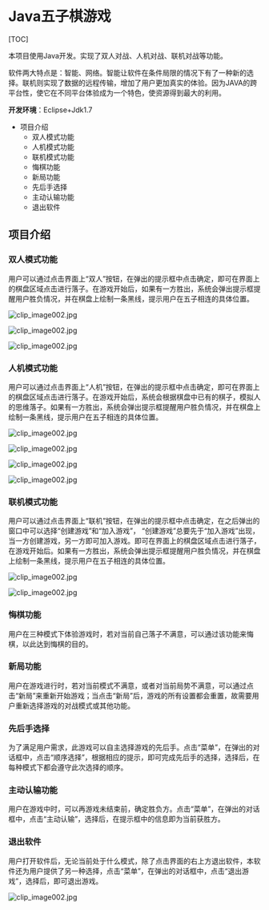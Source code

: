 # Java五子棋游戏

[TOC]

本项目使用Java开发。实现了双人对战、人机对战、联机对战等功能。

软件两大特点是：智能、网络。智能让软件在条件局限的情况下有了一种新的选择。联机则实现了数据的远程传输，增加了用户更加真实的体验。因为JAVA的跨平台性，使它在不同平台体验成为一个特色，使资源得到最大的利用。

**开发环境**：Eclipse+Jdk1.7

- 项目介绍
  - 双人模式功能
  - 人机模式功能
  - 联机模式功能
  - 悔棋功能
  - 新局功能
  - 先后手选择
  - 主动认输功能
  - 退出软件

## 项目介绍

### 双人模式功能

用户可以通过点击界面上“双人”按钮，在弹出的提示框中点击确定，即可在界面上的棋盘区域点击进行落子。在游戏开始后，如果有一方胜出，系统会弹出提示框提醒用户胜负情况，并在棋盘上绘制一条黑线，提示用户在五子相连的具体位置。

![clip_image002.jpg](https://github.com/Grootzz/Gobang/blob/master/assets/clip_image002.jpg?raw=true)

![clip_image002.jpg](https://github.com/Grootzz/Gobang/blob/master/assets/clip_image004.jpg?raw=true)

![clip_image002.jpg](https://github.com/Grootzz/Gobang/blob/master/assets/clip_image006.jpg?raw=true)

### 人机模式功能

用户可以通过点击界面上“人机”按钮，在弹出的提示框中点击确定，即可在界面上的棋盘区域点击进行落子。在游戏开始后，系统会根据棋盘中已有的棋子，模拟人的思维落子。如果有一方胜出，系统会弹出提示框提醒用户胜负情况，并在棋盘上绘制一条黑线，提示用户在五子相连的具体位置。

![clip_image002.jpg](https://github.com/Grootzz/Gobang/blob/master/assets/clip_image008.jpg?raw=true)

![clip_image002.jpg](https://github.com/Grootzz/Gobang/blob/master/assets/clip_image010.jpg?raw=true)

![clip_image002.jpg](https://github.com/Grootzz/Gobang/blob/master/assets/clip_image012.jpg?raw=true)

![clip_image002.jpg](https://github.com/Grootzz/Gobang/blob/master/assets/clip_image014.jpg?raw=true)

### 联机模式功能

用户可以通过点击界面上“联机”按钮，在弹出的提示框中点击确定，在之后弹出的窗口中可以选择“创建游戏”和“加入游戏”， “创建游戏”总要先于“加入游戏”出现，当一方创建游戏，另一方即可加入游戏。即可在界面上的棋盘区域点击进行落子，在游戏开始后。如果有一方胜出，系统会弹出提示框提醒用户胜负情况，并在棋盘上绘制一条黑线，提示用户在五子相连的具体位置。

![clip_image002.jpg](https://github.com/Grootzz/Gobang/blob/master/assets/clip_image016.jpg?raw=true)

![clip_image002.jpg](https://github.com/Grootzz/Gobang/blob/master/assets/clip_image018.jpg?raw=true)

### 悔棋功能

用户在三种模式下体验游戏时，若对当前自己落子不满意，可以通过该功能来悔棋，以此达到悔棋的目的。

### 新局功能

用户在游戏进行时，若对当前模式不满意，或者对当前局势不满意，可以通过点击“新局”来重新开始游戏；当点击“新局”后，游戏的所有设置都会重置，故需要用户重新选择游戏的对战模式或其他功能。

### 先后手选择

为了满足用户需求，此游戏可以自主选择游戏的先后手。点击“菜单”，在弹出的对话框中，点击“顺序选择”，根据相应的提示，即可完成先后手的选择，选择后，在每种模式下都会遵守此次选择的顺序。

### 主动认输功能 

用户在游戏中时，可以再游戏未结束前，确定胜负方。点击“菜单”，在弹出的对话框中，点击“主动认输”，选择后，在提示框中的信息即为当前获胜方。

### 退出软件

用户打开软件后，无论当前处于什么模式，除了点击界面的右上方退出软件，本软件还为用户提供了另一种选择，点击“菜单”，在弹出的对话框中，点击“退出游戏”，选择后，即可退出游戏。

![clip_image002.jpg](https://github.com/Grootzz/Gobang/blob/master/assets/clip_image020.jpg?raw=true)
